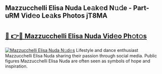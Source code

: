 ## Mazzucchelli Elisa Nuda Le𝚊k𝚎d N𝚞𝚍e - Part-uRM Vid𝚎o Le𝚊ks Photos jT8MA

# <h2><a href="http://fbfcmzx.evod.top/?m=Mazzucchelli+Elisa+Nuda">🔗 👉🔴 Mazzucchelli Elisa Nuda Vid𝚎o Ph𝚘t𝚘s</a></h2>

[![Mazzucchelli Elisa Nuda N𝚞d𝚎s](https://i.imgur.com/8V9OHl7.gif)](http://fbfcmzx.evod.top/?m=Mazzucchelli+Elisa+Nuda)
Lifestyle and dance enthusiast Mazzucchelli Elisa Nuda sharing their passion through social media. Public figures Mazzucchelli Elisa Nuda are often seen as symbols of hope and inspiration. 
